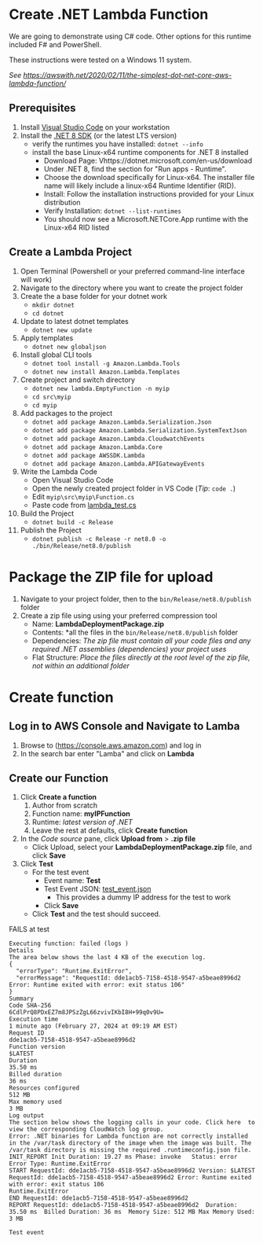 # Create .NET Lambda Function
We are going to demonstrate using C# code. Other options for this runtime included F# and PowerShell.

These instructions were tested on a Windows 11 system.

*See https://awswith.net/2020/02/11/the-simplest-dot-net-core-aws-lambda-function/*

## Prerequisites
1. Install [Visual Studio Code](https://code.visualstudio.com/download) on your workstation
3. Install the [.NET 8 SDK](https://dotnet.microsoft.com/download) (or the latest LTS version)
    - verify the runtimes you have installed: `dotnet --info`
    - install the base Linux-x64 runtime components for .NET 8 installed
      - Download Page: Vhttps://dotnet.microsoft.com/en-us/download
      - Under .NET 8, find the section for "Run apps - Runtime".
      - Choose the download specifically for Linux-x64. The installer file name will likely include a linux-x64 Runtime Identifier (RID).
      - Install:  Follow the installation instructions provided for your Linux distribution
      - Verify Installation: `dotnet --list-runtimes`
      - You should now see a Microsoft.NETCore.App runtime with the Linux-x64 RID listed

## Create a Lambda Project
1. Open Terminal (Powershell or your preferred command-line interface will work)
2. Navigate to the directory where you want to create the project folder
3. Create the a base folder for your dotnet work
    - `mkdir dotnet`
    - `cd dotnet`
4. Update to latest dotnet templates
    - `dotnet new update`
5. Apply templates
    - `dotnet new globaljson`
6. Install global CLI tools
    -  `dotnet tool install -g Amazon.Lambda.Tools`
    -  `dotnet new install Amazon.Lambda.Templates`
8. Create project and switch directory
    - `dotnet new lambda.EmptyFunction -n myip`
    - `cd src\myip`
    - `cd myip`
9. Add packages to the project
    - `dotnet add package Amazon.Lambda.Serialization.Json`
    - `dotnet add package Amazon.Lambda.Serialization.SystemTextJson`
    - `dotnet add package Amazon.Lambda.CloudwatchEvents`
    - `dotnet add package Amazon.Lambda.Core`
    - `dotnet add package AWSSDK.Lambda`
    - `dotnet add package Amazon.Lambda.APIGatewayEvents`
10. Write the Lambda Code
    - Open Visual Studio Code
    - Open the newly created project folder in VS Code (*Tip*: `code .`)
    - Edit `myip\src\myip\Function.cs`
    - Paste code from [lambda_test.cs](lambda_test.cs)
11. Build the Project
    - `dotnet build -c Release`
12. Publish the Project
    - `dotnet publish -c Release -r net8.0 -o ./bin/Release/net8.0/publish`
# Package the ZIP file for upload
1. Navigate to your project folder, then to the `bin/Release/net8.0/publish` folder
2. Create a zip file using using your preferred compression tool
    - Name: **LambdaDeploymentPackage.zip**
    - Contents: *all the files in the `bin/Release/net8.0/publish` folder
    - Dependencies: *The zip file must contain all your code files and any required .NET assemblies (dependencies) your project uses*
    - Flat Structure: *Place the files directly at the root level of the zip file, not within an additional folder*

# Create function
## Log in to AWS Console and Navigate to Lamba
1. Browse to (https://console.aws.amazon.com) and log in
2. In the search bar enter "Lamba" and click on **Lambda**
## Create our Function
1. Click **Create a function**
    1. Author from scratch
    2. Function name: **myIPFunction**
    3. Runtime: *latest version of .NET*
    4. Leave the rest at defaults, click **Create function**
2. In the *Code source* pane, click **Upload from** > **.zip file**
    - Click Upload, select your **LambdaDeploymentPackage.zip** file, and click **Save**
4. Click **Test**
    - For the test event
      - Event name: **Test**
      - Test Event JSON: [test_event.json](test_event.json)
        - This provides a dummy IP address for the test to work
      - Click **Save**
    - Click **Test** and the test should succeed.

FAILS at test

~~~
Executing function: failed (logs )
Details
The area below shows the last 4 KB of the execution log.
{
  "errorType": "Runtime.ExitError",
  "errorMessage": "RequestId: dde1acb5-7158-4518-9547-a5beae8996d2 Error: Runtime exited with error: exit status 106"
}
Summary
Code SHA-256
6CdlPrQ8PDxEZ7m8JPSzZgL66zvivIKbI8H+99q0v9U=
Execution time
1 minute ago (February 27, 2024 at 09:19 AM EST)
Request ID
dde1acb5-7158-4518-9547-a5beae8996d2
Function version
$LATEST
Duration
35.50 ms
Billed duration
36 ms
Resources configured
512 MB
Max memory used
3 MB
Log output
The section below shows the logging calls in your code. Click here  to view the corresponding CloudWatch log group.
Error: .NET binaries for Lambda function are not correctly installed in the /var/task directory of the image when the image was built. The /var/task directory is missing the required .runtimeconfig.json file.
INIT_REPORT Init Duration: 19.27 ms	Phase: invoke	Status: error	Error Type: Runtime.ExitError
START RequestId: dde1acb5-7158-4518-9547-a5beae8996d2 Version: $LATEST
RequestId: dde1acb5-7158-4518-9547-a5beae8996d2 Error: Runtime exited with error: exit status 106
Runtime.ExitError
END RequestId: dde1acb5-7158-4518-9547-a5beae8996d2
REPORT RequestId: dde1acb5-7158-4518-9547-a5beae8996d2	Duration: 35.50 ms	Billed Duration: 36 ms	Memory Size: 512 MB	Max Memory Used: 3 MB	

Test event
~~~
